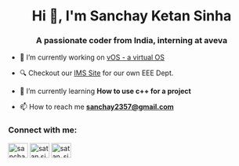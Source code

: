 <h1 align="center">Hi 👋, I'm Sanchay Ketan Sinha</h1>
<h3 align="center">A passionate coder from India, interning at aveva</h3>

- 🔭 I’m currently working on [vOS - a virtual OS](https://github.com/satansin123/vOS)

- 🔍 Checkout our [IMS Site](https://github.com/bphcerp/Erp) for our own EEE Dept.

- 🌱 I’m currently learning **How to use c++ for a project**

- 📫 How to reach me **sanchay2357@gmail.com**

<h3 align="left">Connect with me:</h3>
<p align="left">
<a href="https://linkedin.com/in/sanchay-ketan-sinha" target="blank"><img align="center" src="https://raw.githubusercontent.com/rahuldkjain/github-profile-readme-generator/master/src/images/icons/Social/linked-in-alt.svg" alt="sanchay-ketan-sinha" height="30" width="40" /></a>
<a href="https://instagram.com/satan.sin" target="blank"><img align="center" src="https://raw.githubusercontent.com/rahuldkjain/github-profile-readme-generator/master/src/images/icons/Social/instagram.svg" alt="satan.sin" height="30" width="40" /></a>
<a href="https://www.leetcode.com/satan_sin" target="blank"><img align="center" src="https://raw.githubusercontent.com/rahuldkjain/github-profile-readme-generator/master/src/images/icons/Social/leet-code.svg" alt="satan_sin" height="30" width="40" /></a>
</p>

